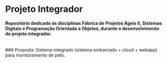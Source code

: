 # Projeto Integrador
#### Repositório dedicado às disciplinas Fábrica de Projetos Ágeis II, Sistemas Digitais e Programação Orientada a Objetos, durante o desenvolvimento do projeto integrador.
<br/>
### Proposta: Sistema integrado (sistema embarcado + cloud + webapp) para monitoramento de pets.
